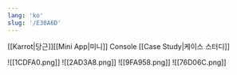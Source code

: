 ```yaml
---
lang: 'ko'
slug: '/E30A6D'
---
```


[[Karrot|당근]][[Mini App|미니]] Console [[Case Study|케이스 스터디]]

![[1CDFA0.png]]
![[2AD3A8.png]]
![[9FA958.png]]
![[76D06C.png]]
